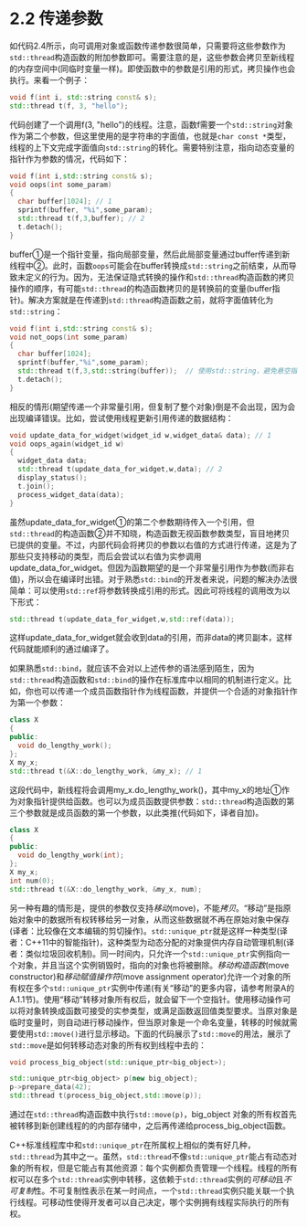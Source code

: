 # 2.2 传递参数

如代码2.4所示，向可调用对象或函数传递参数很简单，只需要将这些参数作为 `std::thread`构造函数的附加参数即可。需要注意的是，这些参数会拷贝至新线程的内存空间中(同临时变量一样)。即使函数中的参数是引用的形式，拷贝操作也会执行。来看一个例子：

```c++
void f(int i, std::string const& s);
std::thread t(f, 3, "hello");
```

代码创建了一个调用f(3, "hello")的线程。注意，函数f需要一个`std::string`对象作为第二个参数，但这里使用的是字符串的字面值，也就是`char const *`类型，线程的上下文完成字面值向`std::string`的转化。需要特别注意，指向动态变量的指针作为参数的情况，代码如下：

```c++
void f(int i,std::string const& s);
void oops(int some_param)
{
  char buffer[1024]; // 1
  sprintf(buffer, "%i",some_param);
  std::thread t(f,3,buffer); // 2
  t.detach();
}
```

buffer①是一个指针变量，指向局部变量，然后此局部变量通过buffer传递到新线程中②。此时，函数`oops`可能会在buffer转换成`std::string`之前结束，从而导致未定义的行为。因为，无法保证隐式转换的操作和`std::thread`构造函数的拷贝操作的顺序，有可能`std::thread`的构造函数拷贝的是转换前的变量(buffer指针)。解决方案就是在传递到`std::thread`构造函数之前，就将字面值转化为`std::string`：

```c++
void f(int i,std::string const& s);
void not_oops(int some_param)
{
  char buffer[1024];
  sprintf(buffer,"%i",some_param);
  std::thread t(f,3,std::string(buffer));  // 使用std::string，避免悬空指针
  t.detach();
}
```

相反的情形(期望传递一个非常量引用，但复制了整个对象)倒是不会出现，因为会出现编译错误。比如，尝试使用线程更新引用传递的数据结构：

```c++
void update_data_for_widget(widget_id w,widget_data& data); // 1
void oops_again(widget_id w)
{
  widget_data data;
  std::thread t(update_data_for_widget,w,data); // 2
  display_status();
  t.join();
  process_widget_data(data);
}
```

虽然update_data_for_widget①的第二个参数期待传入一个引用，但`std::thread`的构造函数②并不知晓，构造函数无视函数参数类型，盲目地拷贝已提供的变量。不过，内部代码会将拷贝的参数以右值的方式进行传递，这是为了那些只支持移动的类型，而后会尝试以右值为实参调用update_data_for_widget。但因为函数期望的是一个非常量引用作为参数(而非右值)，所以会在编译时出错。对于熟悉`std::bind`的开发者来说，问题的解决办法很简单：可以使用`std::ref`将参数转换成引用的形式。因此可将线程的调用改为以下形式：

```c++
std::thread t(update_data_for_widget,w,std::ref(data));
```

这样update_data_for_widget就会收到data的引用，而非data的拷贝副本，这样代码就能顺利的通过编译了。

如果熟悉`std::bind`，就应该不会对以上述传参的语法感到陌生，因为`std::thread`构造函数和`std::bind`的操作在标准库中以相同的机制进行定义。比如，你也可以传递一个成员函数指针作为线程函数，并提供一个合适的对象指针作为第一个参数：

```c++
class X
{
public:
  void do_lengthy_work();
};
X my_x;
std::thread t(&X::do_lengthy_work, &my_x); // 1
```

这段代码中，新线程将会调用my_x.do_lengthy_work()，其中my_x的地址①作为对象指针提供给函数。也可以为成员函数提供参数：`std::thread`构造函数的第三个参数就是成员函数的第一个参数，以此类推(代码如下，译者自加)。

```c++
class X
{
public:
  void do_lengthy_work(int);
};
X my_x;
int num(0);
std::thread t(&X::do_lengthy_work, &my_x, num);
```

另一种有趣的情形是，提供的参数仅支持*移动*(move)，不能*拷贝*。“移动”是指原始对象中的数据所有权转移给另一对象，从而这些数据就不再在原始对象中保存(译者：比较像在文本编辑的剪切操作)。`std::unique_ptr`就是这样一种类型(译者：C++11中的智能指针)，这种类型为动态分配的对象提供内存自动管理机制(译者：类似垃圾回收机制)。同一时间内，只允许一个`std::unique_ptr`实例指向一个对象，并且当这个实例销毁时，指向的对象也将被删除。*移动构造函数*(move constructor)和*移动赋值操作符*(move assignment operator)允许一个对象的所有权在多个`std::unique_ptr`实例中传递(有关“移动”的更多内容，请参考附录A的A.1.1节)。使用“移动”转移对象所有权后，就会留下一个空指针。使用移动操作可以将对象转换成函数可接受的实参类型，或满足函数返回值类型要求。当原对象是临时变量时，则自动进行移动操作，但当原对象是一个命名变量，转移的时候就需要使用`std::move()`进行显示移动。下面的代码展示了`std::move`的用法，展示了`std::move`是如何转移动态对象的所有权到线程中去的：

```c++
void process_big_object(std::unique_ptr<big_object>);

std::unique_ptr<big_object> p(new big_object);
p->prepare_data(42);
std::thread t(process_big_object,std::move(p));
```

通过在`std::thread`构造函数中执行`std::move(p)`，big_object 对象的所有权首先被转移到新创建线程的的内部存储中，之后再传递给process_big_object函数。

C++标准线程库中和`std::unique_ptr`在所属权上相似的类有好几种，`std::thread`为其中之一。虽然，`std::thread`不像`std::unique_ptr`能占有动态对象的所有权，但是它能占有其他资源：每个实例都负责管理一个线程。线程的所有权可以在多个`std::thread`实例中转移，这依赖于`std::thread`实例的*可移动*且*不可复制*性。不可复制性表示在某一时间点，一个`std::thread`实例只能关联一个执行线程。可移动性使得开发者可以自己决定，哪个实例拥有线程实际执行的所有权。